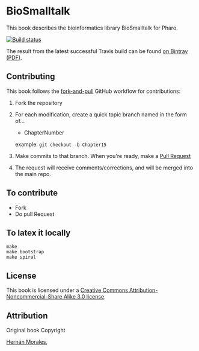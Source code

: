 # BioSmalltalk

This book describes the bioinformatics library BioSmalltalk for Pharo.

[![Build status][badge]][travis]

[travis]: https://travis-ci.org/SquareBracketAssociates/Booklet-DNA
[badge]: https://travis-ci.org/SquareBracketAssociates/Booklet-DNA.svg?branch=master

The result from the latest successful Travis build can be found [on Bintray (PDF)](https://bintray.com/squarebracketassociates/wip/download_file?file_path=DNA-wip.pdf).

## Contributing

This book follows the [fork-and-pull](https://help.github.com/articles/using-pull-requests/#fork--pull) GitHub workflow for contributions:

1. Fork the repository

2. For each modification, create a quick topic branch named in the form of...

   * ChapterNumber

   example: `git checkout -b Chapter15`

3. Make commits to that branch. When you're ready, make a
    [Pull Request](https://help.github.com/articles/using-pull-requests/#sending-the-pull-request)

4. The request will receive comments/corrections, and will be merged into the
    main repo.

## To contribute

- Fork
- Do pull Request 

## To latex it locally

```
make
make bootstrap
make spiral
```

## License

This book is licensed under a [Creative Commons Attribution-Noncommercial-Share Alike 3.0 license](http://creativecommons.org/licenses/by-nc-sa/3.0/).

## Attribution

Original book Copyright

[Hernán Morales](https://www.linkedin.com/in/hernanm/),
